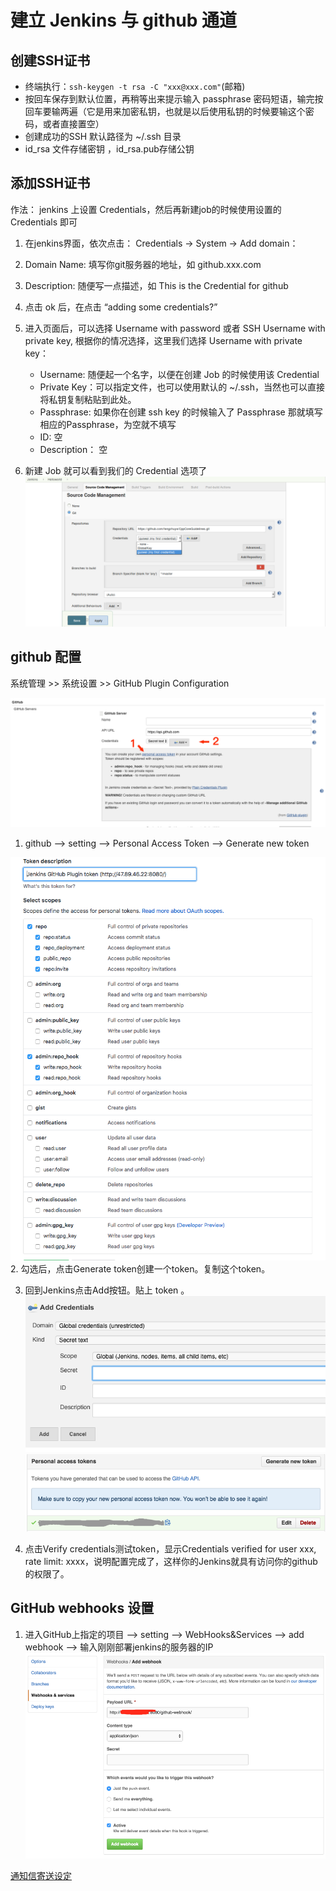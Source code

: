 # 建立 Jenkins 与 github 通道

## 创建SSH证书

* 终端执行：`ssh-keygen -t rsa -C "xxx@xxx.com"`(邮箱)
* 按回车保存到默认位置，再稍等出来提示输入 passphrase 密码短语，输完按回车要输两遍（它是用来加密私钥，也就是以后使用私钥的时候要输这个密码，或者直接置空）
* 创建成功的SSH 默认路径为 ~/.ssh 目录
* id_rsa 文件存储密钥 ，id_rsa.pub存储公钥

## 添加SSH证书

作法： jenkins 上设置 Credentials，然后再新建job的时候使用设置的 Credentials 即可

1. 在jenkins界面，依次点击： Credentials -> System -> Add domain： 
2. Domain Name: 填写你git服务器的地址，如 github.xxx.com 
3. Description: 随便写一点描述，如 This is the Credential for github
4. 点击 ok 后，在点击 “adding some credentials?”
5. 进入页面后，可以选择 Username with password 或者 SSH Username with private key, 根据你的情况选择，这里我们选择 Username with private key：

   * Username: 随便起一个名字，以便在创建 Job 的时候使用该 Credential 
   * Private Key：可以指定文件，也可以使用默认的 ~/.ssh，当然也可以直接将私钥复制粘贴到此处。 
   * Passphrase: 如果你在创建 ssh key 的时候输入了 Passphrase 那就填写相应的Passphrase，为空就不填写 
   * ID: 空 
   * Description： 空    
6. 新建 Job 就可以看到我们的 Credential 选项了
![jenkins-ssh](/images/jenkins-ssh.jpg)





## github 配置

系统管理 >> 系统设置 >> GitHub Plugin Configuration

![](/images/jenkin01.png)
1. github --> setting --> Personal Access Token --> Generate new token

![](/images/jenkin02.png)
2. 勾选后，点击Generate token创建一个token。复制这个token。

3. 回到Jenkins点击Add按钮。贴上 token 。
![](/images/jenkin03.png)
![](/images/jenkin05.png)

4. 点击Verify credentials测试token，显示Credentials verified for user xxx, rate limit: xxxx，说明配置完成了，这样你的Jenkins就具有访问你的github的权限了。

## GitHub webhooks 设置

1. 进入GitHub上指定的项目 --> setting --> WebHooks&Services --> add webhook --> 输入刚刚部署jenkins的服务器的IP
![](/images/jenkin04.png)


[通知信寄送设定](https://medium.com/@kuanweilin/%E8%87%AA%E5%8B%95%E5%8C%96%E5%B7%A5%E7%A8%8B%E5%B8%AB%E4%B9%8B%E8%B7%AF-jenkins%E7%9A%84%E8%A8%AD%E5%AE%9A%E8%88%87%E5%AF%A6%E4%BD%9C-9708fe664d08)